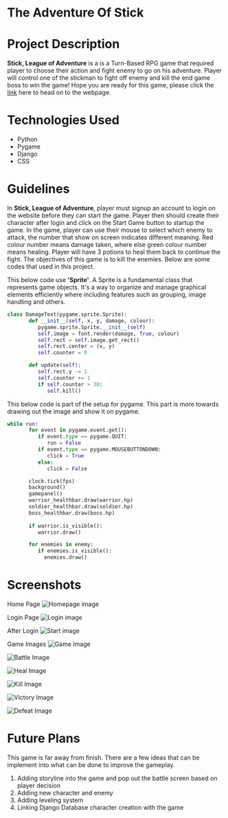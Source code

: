 # The Adventure Of Stick

# Project Description
**Stick, League of Adventure** is a is a Turn-Based RPG game that required player to choose their action and fight enemy to go on his adventure. Player will control one of the stickman to fight off enemy and kill the end game boss to win the game! Hope you are ready for this game, please click the [link](https://project4-stick-turn-base-rpg-a7fd73f05e83.herokuapp.com/) here to head on to the webpage.

# Technologies Used

* Python
* Pygame
* Django
* CSS

# Guidelines
In **Stick, League of Adventure**, player must signup an account to login on the website before they can start the game. Player then should create their character after login and click on the Start Game button to startup the game. In the game, player can use their mouse to select which enemy to attack, the number that show on screen indicates different meaning. Red colour number means damage taken, where else green colour number means healing. Player will have 3 potions to heal them back to continue the fight. The objectives of this game is to kill the enemies. Below are some codes that used in this project.

This below code use **'Sprite'**. A Sprite is a fundamental class that represents game objects. It's a way to organize and manage graphical elements efficiently where including features such as grouping, image handling and others.
```python
class DamageText(pygame.sprite.Sprite):
       def __init__(self, x, y, damage, colour):
          pygame.sprite.Sprite.__init__(self)
          self.image = font.render(damage, True, colour)
          self.rect = self.image.get_rect()
          self.rect.center = (x, y)
          self.counter = 0

       def update(self):
          self.rect.y -= 1
          self.counter += 1
          if self.counter > 30:
             self.kill()
```

This below code is part of the setup for pygame. This part is more towards drawing out the image and show it on pygame.
```python
while run:
       for event in pygame.event.get():
          if event.type == pygame.QUIT:
             run = False
          if event.type == pygame.MOUSEBUTTONDOWN:
             click = True
          else:
             click = False

       clock.tick(fps)
       background()
       gamepanel()
       warrior_healthbar.draw(warrior.hp)
       soldier_healthbar.draw(soldier.hp)
       boss_healthbar.draw(boss.hp)
       
       if warrior.is_visible():
          warrior.draw()

       for enemies in enemy:
          if enemies.is_visible():
            enemies.draw()
```
# Screenshots
Home Page
![Homepage image](/main_app/public/home.png)

Login Page
![Login image](/main_app/public/login.png)

After Login
![Start image](/main_app/public/start.png)

Game Images
![Game Image](/main_app/public/game1.png)

![Battle Image](/main_app/public/game2.png)

![Heal Image](/main_app/public/game3.png)

![Kill Image](/main_app/public/game4.png)

![Victory Image](/main_app/public/game5.png)

![Defeat Image](/main_app/public/game6.png)

# Future Plans
This game is far away from finish. There are a few ideas that can be implement into what can be done to improve the gameplay.
1. Adding storyline into the game and pop out the battle screen based on player decision
2. Adding new character and enemy 
3. Adding leveling system
4. Linking Django Database character creation with the game